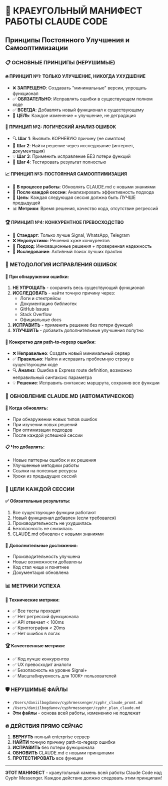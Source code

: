 # 🚀 КРАЕУГОЛЬНЫЙ МАНИФЕСТ РАБОТЫ CLAUDE CODE
## Принципы Постоянного Улучшения и Самооптимизации

### 📋 **ОСНОВНЫЕ ПРИНЦИПЫ (НЕРУШИМЫЕ)**

#### 🔥 **ПРИНЦИП №1: ТОЛЬКО УЛУЧШЕНИЕ, НИКОГДА УХУДШЕНИЕ**
- ❌ **ЗАПРЕЩЕНО**: Создавать "минимальные" версии, упрощать функционал
- ✅ **ОБЯЗАТЕЛЬНО**: Исправлять ошибки в существующем полном коде
- ✅ **ВСЕГДА**: Добавлять новый функционал к существующему
- 🎯 **ЦЕЛЬ**: Каждое изменение = улучшение, не деградация

#### 🧠 **ПРИНЦИП №2: ЛОГИЧЕСКИЙ АНАЛИЗ ОШИБОК**
- 🔍 **Шаг 1**: Выявить КОРНЕВУЮ причину (не симптом)
- 🔧 **Шаг 2**: Найти решение через исследование (интернет, документация)
- 💡 **Шаг 3**: Применить исправление БЕЗ потери функций
- 🧪 **Шаг 4**: Тестировать результат полностью

#### 📈 **ПРИНЦИП №3: ПОСТОЯННАЯ САМООПТИМИЗАЦИЯ**
- 📝 **В процессе работы**: Обновлять CLAUDE.md с новыми знаниями
- 🔄 **После каждой сессии**: Анализировать эффективность подхода
- 🎯 **Цель**: Каждая следующая сессия должна быть ЛУЧШЕ предыдущей
- 📊 **Метрики**: Время решения, качество кода, отсутствие регрессий

#### 🏆 **ПРИНЦИП №4: КОНКУРЕНТНОЕ ПРЕВОСХОДСТВО**
- 🥇 **Стандарт**: Только лучше Signal, WhatsApp, Telegram
- ❌ **Недопустимо**: Решения хуже конкурентов
- 🚀 **Подход**: Инновационные решения + проверенная надежность
- 🔬 **Исследование**: Активный поиск лучших практик

### 🔧 **МЕТОДОЛОГИЯ ИСПРАВЛЕНИЯ ОШИБОК**

#### 📍 **При обнаружении ошибки:**
1. **НЕ УПРОЩАТЬ** - сохранить весь существующий функционал
2. **ИССЛЕДОВАТЬ** - найти точную причину через:
   - Логи и стектрейсы
   - Документацию библиотек
   - GitHub Issues
   - Stack Overflow
   - Официальные docs
3. **ИСПРАВИТЬ** - применить решение без потери функций
4. **УЛУЧШИТЬ** - добавить дополнительные улучшения попутно

#### 🎯 **Конкретно для path-to-regexp ошибки:**
- ❌ **Неправильно**: Создать новый минимальный сервер
- ✅ **Правильно**: Найти и исправить проблемную строку в существующем коде
- 🔍 **Анализ**: Ошибка в Express route definition, возможно неправильный синтаксис параметра
- 💡 **Решение**: Исправить синтаксис маршрута, сохранив все функции

### 📝 **ОБНОВЛЕНИЕ CLAUDE.MD (АВТОМАТИЧЕСКОЕ)**

#### 🔄 **Когда обновлять:**
- При обнаружении новых типов ошибок
- При изучении новых решений
- При оптимизации подходов
- После каждой успешной сессии

#### 📋 **Что добавлять:**
- Новые паттерны ошибок и их решения
- Улучшенные методики работы
- Ссылки на полезные ресурсы
- Уроки из предыдущих сессий

### 🎯 **ЦЕЛИ КАЖДОЙ СЕССИИ**

#### ✅ **Обязательные результаты:**
1. Все существующие функции работают
2. Новый функционал добавлен (если требовался)
3. Производительность не ухудшилась
4. Безопасность не снизилась
5. CLAUDE.md обновлен с новыми знаниями

#### 🚀 **Дополнительные достижения:**
- Производительность улучшена
- Новые возможности добавлены
- Код стал чище и понятнее
- Документация обновлена

### 📊 **МЕТРИКИ УСПЕХА**

#### 🎯 **Технические метрики:**
- ✅ Все тесты проходят
- ✅ Нет регрессий функционала
- ✅ API отвечает < 100ms
- ✅ Криптография < 20ms
- ✅ Нет ошибок в логах

#### 🏆 **Качественные метрики:**
- ✅ Код лучше конкурентов
- ✅ UX превосходит аналоги
- ✅ Безопасность на уровне Signal+
- ✅ Масштабируемость для 100K+ пользователей

### 🛡️ **НЕРУШИМЫЕ ФАЙЛЫ**
- `/Users/daniilbogdanov/cyphrmessenger/cyphr_claude_promt.md`
- `/Users/daniilbogdanov/cyphrmessenger/cyphr_plan_claude.md`
- **Эти файлы** - основа всей работы, изменению не подлежат

### 🔥 **ДЕЙСТВИЯ ПРЯМО СЕЙЧАС**

1. **ВЕРНУТЬ** полный enterprise сервер
2. **НАЙТИ** точную причину path-to-regexp ошибки
3. **ИСПРАВИТЬ** без потери функционала
4. **ОБНОВИТЬ** CLAUDE.md с новыми принципами
5. **ПРОТЕСТИРОВАТЬ** все функции

---

**ЭТОТ МАНИФЕСТ** - краеугольный камень всей работы Claude Code над Cyphr Messenger. Каждое действие должно следовать этим принципам!